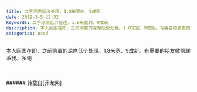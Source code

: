 ```yaml
---
title: 二手凉席低价处理，1.8米宽的，9成新
date: 2019-3-5 22:52
keywords: 二手凉席低价处理，1.8米宽的，9成新
description: 本人回国在即，之前购置的凉席低价处理。1.8米宽，9成新。有需要的朋友微信联系我。多谢
categories: used
---
```

<td class="t_f" id="postmessage_3164813">

本人回国在即，之前购置的凉席低价处理。1.8米宽，9成新。有需要的朋友微信联系我。多谢<br/>
<img alt="" border="0" class="zoom" data-cf-modified-44d1550390aa219e4a20b3e6-="" file="http://www.flw.ph/data/appbyme/upload/image/201903/05/LafiohCx1Qpf.jpg" id="aimg_dFRTH" lazyloadthumb="1" onclick="" onmouseover="" src="http://www.flw.ph/data/appbyme/upload/image/201903/05/LafiohCx1Qpf.jpg"/><br/>
<br/>
<img alt="" border="0" class="zoom" data-cf-modified-44d1550390aa219e4a20b3e6-="" file="http://www.flw.ph/data/appbyme/upload/image/201903/05/Ea9gn5JGn5Qv.jpg" id="aimg_WlLw9" lazyloadthumb="1" onclick="" onmouseover="" src="http://www.flw.ph/data/appbyme/upload/image/201903/05/Ea9gn5JGn5Qv.jpg"/><br/>
<br/>
</td>
###### 转载自[菲龙网]